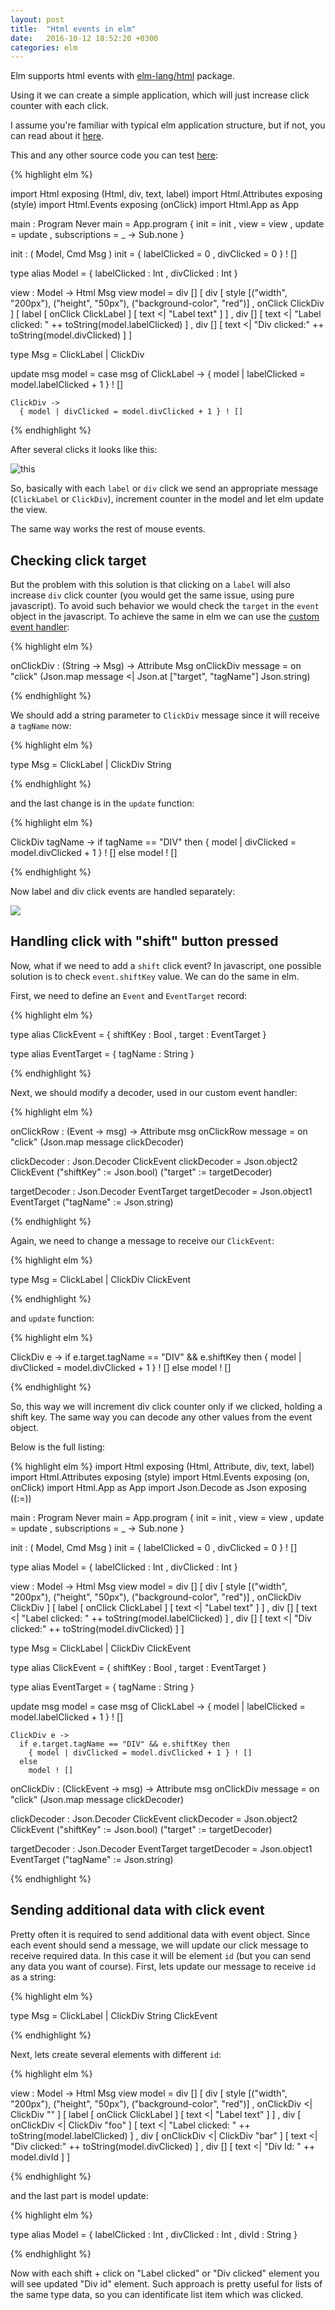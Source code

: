 ```yaml
---
layout: post
title:  "Html events in elm"
date:   2016-10-12 18:52:20 +0300
categories: elm
---
```


Elm supports html events with [elm-lang/html](http://package.elm-lang.org/packages/elm-lang/html/latest) package.

Using it we can create a simple application, which will just increase click counter with each click.

I assume you're familiar with typical elm application structure, but if not, you can read about it [here](https://guide.elm-lang.org/architecture/).

This and any other source code you can test [here](http://elm-lang.org/try):

{% highlight elm %}

import Html exposing (Html, div, text, label)
import Html.Attributes exposing (style)
import Html.Events exposing (onClick)
import Html.App as App

main : Program Never
main =
  App.program
    { init = init
    , view = view
    , update = update
    , subscriptions = \_ -> Sub.none
    }

init : ( Model, Cmd Msg )
init =
  { labelClicked = 0
  , divClicked = 0
  } ! []

type alias Model =
  { labelClicked : Int
  , divClicked : Int
  }

view : Model -> Html Msg
view model =
  div
    []
    [ div
      [ style [("width", "200px"), ("height", "50px"), ("background-color", "red")]
      , onClick ClickDiv
      ]
      [ label
        [ onClick ClickLabel ]
        [ text <| "Label text" ]
      ]
    , div [] [ text <| "Label clicked: " ++ toString(model.labelClicked) ]
    , div [] [ text <| "Div clicked:" ++ toString(model.divClicked) ]
    ]

type Msg
  = ClickLabel
  | ClickDiv

update msg model =
  case msg of
    ClickLabel ->
      { model | labelClicked = model.labelClicked + 1 } ! []

    ClickDiv ->
      { model | divClicked = model.divClicked + 1 } ! []

{% endhighlight %}

After several clicks it looks like this:

![this](/assets/1.png)

So, basically with each `label` or `div` click we send an appropriate message (`ClickLabel` or `ClickDiv`),
increment counter in the model and let elm update the view.

The same way works the rest of mouse events.

## Checking click target

But the problem with this solution is that clicking on a `label` will also increase `div` click counter (you would get the same issue, using pure javascript).
To avoid such behavior we would check the `target` in the `event` object in the javascript. To achieve the same in elm we can use the [custom event handler](http://package.elm-lang.org/packages/elm-lang/html/latest/Html-Events#on):

{% highlight elm %}

onClickDiv : (String -> Msg) -> Attribute Msg
onClickDiv message =
  on "click" (Json.map message <| Json.at ["target", "tagName"] Json.string)

{% endhighlight %}

We should add a string parameter to `ClickDiv` message since it will receive a `tagName` now:

{% highlight elm %}

type Msg
  = ClickLabel
  | ClickDiv String

{% endhighlight %}

and the last change is in the `update` function:

{% highlight elm %}

ClickDiv tagName ->
  if tagName == "DIV" then
    { model | divClicked = model.divClicked + 1 } ! []
  else
    model ! []

{% endhighlight %}

Now label and div click events are handled separately:

![](/assets/2.png)


## Handling click with "shift" button pressed

Now, what if we need to add a `shift` click event? In javascript, one possible solution is to check `event.shiftKey` value. We can do the same in elm.

First, we need to define an `Event` and `EventTarget` record:

{% highlight elm %}

type alias ClickEvent =
  { shiftKey : Bool
  , target : EventTarget
  }

type alias EventTarget =
  { tagName : String
  }

{% endhighlight %}

Next, we should modify a decoder, used in our custom event handler:

{% highlight elm %}

onClickRow : (Event -> msg) -> Attribute msg
onClickRow message =
  on "click" (Json.map message clickDecoder)

clickDecoder : Json.Decoder ClickEvent
clickDecoder =
  Json.object2 ClickEvent
    ("shiftKey" := Json.bool)
    ("target" := targetDecoder)

targetDecoder : Json.Decoder EventTarget
targetDecoder =
  Json.object1 EventTarget
    ("tagName" := Json.string)

{% endhighlight %}

Again, we need to change a message to receive our `ClickEvent`:

{% highlight elm %}

type Msg
  = ClickLabel
  | ClickDiv ClickEvent

{% endhighlight %}

and `update` function:

{% highlight elm %}

ClickDiv e ->
  if e.target.tagName == "DIV" && e.shiftKey then
    { model | divClicked = model.divClicked + 1 } ! []
  else
    model ! []

{% endhighlight %}

So, this way we will increment div click counter only if we clicked, holding a shift key.
The same way you can decode any other values from the event object.

Below is the full listing:

{% highlight elm %}
import Html exposing (Html, Attribute, div, text, label)
import Html.Attributes exposing (style)
import Html.Events exposing (on, onClick)
import Html.App as App
import Json.Decode as Json exposing ((:=))

main : Program Never
main =
  App.program
    { init = init
    , view = view
    , update = update
    , subscriptions = \_ -> Sub.none
    }

init : ( Model, Cmd Msg )
init =
  { labelClicked = 0
  , divClicked = 0
  } ! []

type alias Model =
  { labelClicked : Int
  , divClicked : Int
  }

view : Model -> Html Msg
view model =
  div
    []
    [ div
      [ style [("width", "200px"), ("height", "50px"), ("background-color", "red")]
      , onClickDiv ClickDiv
      ]
      [ label
        [ onClick ClickLabel ]
        [ text <| "Label text" ]
      ]
    , div [] [ text <| "Label clicked: " ++ toString(model.labelClicked) ]
    , div [] [ text <| "Div clicked:" ++ toString(model.divClicked) ]
    ]

type Msg
  = ClickLabel
  | ClickDiv ClickEvent

type alias ClickEvent =
  { shiftKey : Bool
  , target : EventTarget
  }

type alias EventTarget =
  { tagName : String
  }

update msg model =
  case msg of
    ClickLabel ->
      { model | labelClicked = model.labelClicked + 1 } ! []

    ClickDiv e ->
      if e.target.tagName == "DIV" && e.shiftKey then
        { model | divClicked = model.divClicked + 1 } ! []
      else
        model ! []

onClickDiv : (ClickEvent -> msg) -> Attribute msg
onClickDiv message =
  on "click" (Json.map message clickDecoder)

clickDecoder : Json.Decoder ClickEvent
clickDecoder =
  Json.object2 ClickEvent
    ("shiftKey" := Json.bool)
    ("target" := targetDecoder)

targetDecoder : Json.Decoder EventTarget
targetDecoder =
  Json.object1 EventTarget
    ("tagName" := Json.string)

{% endhighlight %}

## Sending additional data with click event

Pretty often it is required to send additional data with event object. Since each event should send a message, we will update our click message to receive required data. In this case it will be element `id` (but you can send any data you want of course).
First, lets update our message to receive `id` as a string:

{% highlight elm %}

type Msg
  = ClickLabel
  | ClickDiv String ClickEvent

{% endhighlight %}

Next, lets create several elements with different `id`:

{% highlight elm %}

view : Model -> Html Msg
view model =
  div
    []
    [ div
      [ style [("width", "200px"), ("height", "50px"), ("background-color", "red")]
      , onClickDiv <| ClickDiv ""
      ]
      [ label
        [ onClick ClickLabel ]
        [ text <| "Label text" ]
      ]
    , div [ onClickDiv <| ClickDiv "foo" ] [ text <| "Label clicked: " ++ toString(model.labelClicked) ]
    , div [ onClickDiv <| ClickDiv "bar" ] [ text <| "Div clicked:" ++ toString(model.divClicked) ]
    , div [] [ text <| "Div Id: " ++ model.divId ]
    ]

{% endhighlight %}

and the last part is model update:

{% highlight elm %}

type alias Model =
  { labelClicked : Int
  , divClicked : Int
  , divId : String
  }

{% endhighlight %}

Now with each shift + click on "Label clicked" or "Div clicked" element you will see updated "Div id" element.
Such approach is pretty useful for lists of the same type data, so you can identificate list item which was clicked.
